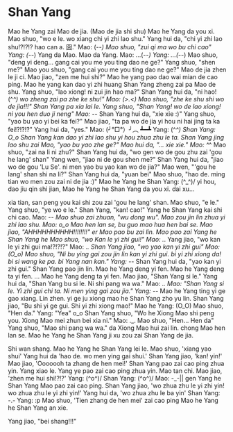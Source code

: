 Shan Yang
=========

Mao he Yang zai Mao de jia. (Mao de jia shi shu)
Mao he Yang da you xi.
Mao shuo, "wo e le. wo xiang chi yi zhi lao shu."
Yang hui da, "chi yi zhi lao shu!?!?!? hao can a. 囧."
Mao: (-_-)
Mao shuo, "zui qi ma wo bu chi cao"
Yang: (-_-)
Yang da Mao.
Mao da Yang.
Mao: ...(-_-)
Yang: ...(-_-)
Mao shuo, "deng yi deng... gang cai you me you ting dao ne ge?"
Yang shuo, "shen me?" 
Mao you shuo, "gang cai you me you ting dao ne ge?"
Mao de jia zhen le ji ci.
Mao jiao, "zen me hui shi?"
Mao he yang pao dao wai mian de cao ping.
Mao he yang kan dao yi zhi huang Shan Yang zheng zai pa Mao de shu.
Yang shuo, "lao xiong! ni zui jin hao ma?"
Shan Yang hui da, "ni hao! (^_^) wo zheng zai pa zhe ke shu!"
Mao: (>.<)
Mao shuo, "zhe ke shu shi wo de jia!!!"
Shan Yang pa xia lai le.
Yang shuo, "Shan Yang! wo de lao xiong! ni you hen duo ji neng"
Mao: -_-
Shan Yang hui da, "xie xie :)"
Yang shuo, "yao bu yao yi bei ka fei?"
Mao jiao, "ta pa wo de jia yi hou ni hai jing ta ka fei!?!?!?"
Yang hui da, "yes."
Mao: (╯°□°）╯︵ ┻━┻
Yang: (^_^)
Shan Yang: O_o
Shan Yang kan dao yi zhi lao shu yi hou zhua zhu le ta.
Shan Yang jing lao shu zai Mao, "yao bu yao zhe ge?"
Mao hui da, "... xie xie."
Mao: ^_^
Mao shuo, "zai na li ni zhu?"
Shan Yang hui da, "wo gen wo de gou zhu zai 'gou he lang' shan"
Yang wen, "jiao ni de gou shen me?"
Shan Yang hui da, "jiao wo de gou 'Lu Se'. ni men yao bu yao kan wo de jia?"
Mao wen, "'gou he lang' shan shi na li?"
Shan Yang hui da, "yuan bei"
Mao shuo, "hao de. ming tian wo men zou zai ni de jia :)"
Mao he Yang he Shan Yang: \(^_^)/
yi hou, dao jiu qin shi jian, Mao he Yang he Shan Yang da you xi.
dai xu...


xia tian, san peng you kai shi zou zai 'gou he lang' shan.
Mao shuo, "e le."
Yang shuo, "ye wo e le."
Shan Yang, "kan! cao!"
Yang he Shan Yang kai shi chi cao.
Mao: -_-
Mao shuo zai zhuan, "wu dong wu".
Mao zou jin lin zhua yi zhi lao shu.
Mao: o_o
Mao hen lan se, bu guo mao hua hen bai se.
Mao jiao, "AHHHHHHHHHH!!!!!!!!" er Mao pao bu zai lin.
Mao pao zai Yang he Shan Yang he Mao shuo, "wo Kan le yi zhi gui!"
Mao: ._.
Yang jiao, "wo kan le yi zhi gui ma!?!?!?"
Mao: ._.
Shan Yang jiao, "wo yao kan yi zhi gui"
Mao: (O_o)
Mao shuo, "Ni bu ying gai zou jin lin kan yi zhi gui. bi yi zhi xiong da! bi si wang ke pa. bi Yang nan kan." 
Yang: -_-
Shan Yang hui da, "yao kan yi zhi gui."
Shan Yang pao jin lin.
Mao he Yang deng yi fen.
Mao he Yang deng ta yi fen.
... Mao he Yang deng ta yi fen.
Mao jiao, "Shan Yang si le."
Yang hui da, "Shan Yang bu si le. Ni shi pang wa wa."
Mao: ._.
Mao: "Shan Yang si le. Yi zhi gui chi ta. Ni men ying gai zou jia."
Yang: -_-
Mao he Yang ting yi ge gao xiang.
Lin zhen.
yi ge ju xiong mao he Shan Yang zho yu lin.
Shan Yang jiao, "Bu shi yi ge gui. Shi yi zhi xiong mao!"
Mao he Yang: (O_O)
Mao shuo, "Hen da."
Yang: "Yea" o_o
Shan Yang shuo, "Wo he Xiong Mao shi peng you. Xiong Mao mei zhun bei xia ni."
Mao: ._.
Mao shuo, "Hen... Hen da"
Yang shuo, "Mao shi pang wa wa."
da Xiong Mao hui zai lin.
chong Mao hen lan se.
Mao he Yang he Shan Yang ji xu zou zai Shan Yang de jia.

Shi wan shang.
Mao he Yang he Shan Yang lei le.
Mao shuo, 'xiang yao shui'
Yang hui da 'hao de. wo men ying gai shui.'
Shan Yang jiao, 'kan! yin!'
Mao jiao, 'Ooooooh ta zhang de hen mei!'
Shan Yang pao zai cao ping zhua yin.
Yang xiao le. Yang ye pao zai cao ping zhua yin.
Mao tan chi. Mao jiao, 'zhen me hui shi!?!?'
Yang: \(^o^)/
Shan Yang: \(^o^)/
Mao: -_-||
gen Yang he Shan Yang Mao pao zai cao ping.
Shan Yang jiao, 'wo zhua zhu le yi zhi yin! wo zhua zhu le yi zhi yin!'
Yang hui da, 'wo zhua zhu le ba yin'
Shan Yang: -.-
Yang: :p
Mao shuo, 'Tien zhang de hen mei'
zai cao ping Mao he Yang he Shan Yang an xie.

Yang jiao, "bei shang!!!"
